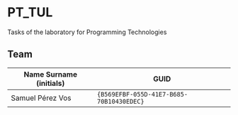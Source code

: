 # PT_TUL
Tasks of the laboratory for Programming Technologies

## Team

| Name Surname (initials) | GUID                                     |
| ----------------------- | ---------------------------------------- |
| Samuel Pérez Vos        | `{B569EFBF-055D-41E7-B685-70B10430EDEC}` |
